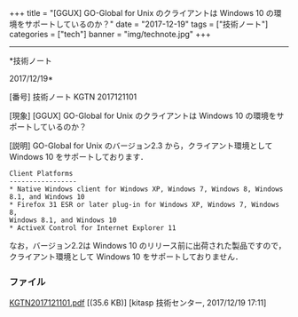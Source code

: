 ﻿+++
title = "[GGUX] GO-Global for Unix のクライアントは Windows 10 の環境をサポートしているのか？"
date = "2017-12-19"
tags = ["技術ノート"]
categories = ["tech"]
banner = "img/technote.jpg"
+++

-----------------------------------------------------------------------------------------------------------------------------

*技術ノート

2017/12/19*


[番号]
技術ノート KGTN 2017121101

[現象]
[GGUX] GO-Global for Unix のクライアントは Windows 10
の環境をサポートしているのか？

[説明]
GO-Global for Unix のバージョン2.3 から，クライアント環境としてWindows
10 をサポートしております．

    Client Platforms
    -----------------
    * Native Windows client for Windows XP, Windows 7, Windows 8, Windows 8.1, and Windows 10
    * Firefox 31 ESR or later plug-in for Windows XP, Windows 7, Windows 8,
    Windows 8.1, and Windows 10
    * ActiveX Control for Internet Explorer 11

なお，バージョン2.2は Windows 10
のリリース前に出荷された製品ですので，クライアント環境として Windows 10
をサポートしておりません．


### ファイル

 
 


[KGTN2017121101.pdf](http://techreport.kitasp.net/attachments/download/3912/KGTN2017121101.pdf)
 [(35.6 KB)] [kitasp 技術センター, 2017/12/19
17:11]


 


 

